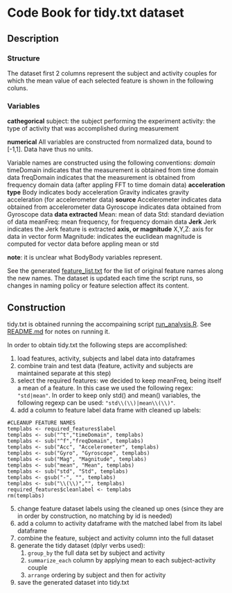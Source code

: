 # Code Book for tidy.txt dataset
## Description

### Structure
The dataset first 2 columns represent the subject and activity couples for which the mean value of each selected feature is shown in the following coluns. 
### Variables
**cathegorical**
subject: the subject performing the experiment
activity: the type of activity that was accomplished during measurement

**numerical**
All variables are constructed from normalized data, bound to [-1,1]. Data have thus no units.

Variable names are constructed using the following conventions:
*domain*
timeDomain indicates that the measurement is obtained from time domain data
freqDomain indicates that the measurement is obtained from frequency domain data (after appling FFT to time domain data)
**acceleration type**
Body indicates body acceleration
Gravity indicates gravity acceleration (for accelerometer data)
**source**
Accelerometer indicates data obtained from accelerometer data
Gyroscope indicates data obtained from Gyroscope data
**data extracted**
Mean: mean of data
Std: standard deviation of data
meanFreq: mean frequency, for frequency domain data
**Jerk**
Jerk indicates the Jerk feature is extracted
**axis, or magnitude**
X,Y,Z: axis for data in vector form
Magnitude: indicates the euclidean magnitude is computed for vector data before appling mean or std

**note**: it is unclear what BodyBody variables represent.

See the generated [feature_list.txt](feature_list.txt) for the list of original feature names along the new names. The dataset is updated each time the script runs, so changes in naming policy or feature selection affect its content.

## Construction
tidy.txt is obtained running the accompaining script [run_analysis.R](run_analysis.R).
See [README.md](README.md) for notes on running it.

In order to obtain tidy.txt the following steps are accomplished:
1. load features, activity, subjects and label data into dataframes
2. combine train and test data (feature, activity and subjects are maintained separate at this step)
3. select the required features:
	we decided to keep meanFreq, being itself a mean of a feature. 
In this case we used the following regex: `"std|mean"`.
In order to keep only std() and mean() variables, the following regexp can be used: `"std\\(\\)|mean\\(\\)"`.
4. add a column to feature label data frame with cleaned up labels:
```
#CLEANUP FEATURE NAMES
templabs <- required_features$label
templabs <- sub("^t","timeDomain", templabs)
templabs <- sub("^f","freqDomain", templabs)
templabs <- sub("Acc", "Accelerometer", templabs)
templabs <- sub("Gyro", "Gyroscope", templabs)
templabs <- sub("Mag", "Magnitude", templabs)
templabs <- sub("mean", "Mean", templabs)
templabs <- sub("std", "Std", templabs)
templabs <- gsub("-", "", templabs)
templabs <- sub("\\(\\)","", templabs)
required_features$cleanlabel <- templabs
rm(templabs)
```
5. change feature dataset labels using the cleaned up ones (since they are in order by construction, no matching by id is needed)
6. add a column to activity dataframe with the matched label from its label dataframe
7. combine the feature, subject and activity column into the full dataset
8. generate the tidy dataset (dplyr verbs used):
    1. `group_by` the full data set by subject and activity
    2. `summarize_each` column by applying mean to each subject-activity couple
    3. `arrange` ordering by subject and then for activity
9. save the generated dataset into tidy.txt
 
